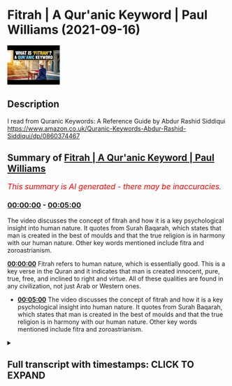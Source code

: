 # Fitrah | A Qur'anic Keyword | Paul Williams (2021-09-16)

![alt Fitrah | A Qur'anic Keyword | Paul Williams](ae51YI1XJ20.jpg "Fitrah | A Qur'anic Keyword | Paul Williams")

## Description

I read from Quranic Keywords: A Reference Guide by Abdur Rashid Siddiqui https://www.amazon.co.uk/Quranic-Keywords-Abdur-Rashid-Siddiqui/dp/0860374467

## Summary of [Fitrah | A Qur'anic Keyword | Paul Williams](https://www.youtube.com/watch?v=ae51YI1XJ20)


*<span style="color:red; font-size:125%">This summary is AI generated - there may be inaccuracies</span>. [](/)*

### [00:00:00](https://www.youtube.com/watch?v=ae51YI1XJ20&t=0) - [00:05:00](https://www.youtube.com/watch?v=ae51YI1XJ20&t=300)

The video discusses the concept of fitrah and how it is a key psychological insight into human nature. It quotes from Surah Baqarah, which states that man is created in the best of moulds and that the true religion is in harmony with our human nature. Other key words mentioned include fitra and zoroastrianism.

**[00:00:00](https://www.youtube.com/watch?v=ae51YI1XJ20&t=0)** Fitrah refers to human nature, which is essentially good. This is a key verse in the Quran and it indicates that man is created innocent, pure, true, free, and inclined to right and virtue. All of these qualities are found in any civilization, not just Arab or Western ones.
* **[00:05:00](https://www.youtube.com/watch?v=ae51YI1XJ20&t=300)** The video discusses the concept of fitrah and how it is a key psychological insight into human nature. It quotes from Surah Baqarah, which states that man is created in the best of moulds and that the true religion is in harmony with our human nature. Other key words mentioned include fitra and zoroastrianism.

<details><summary><h2>Full transcript with timestamps: CLICK TO EXPAND</h2></summary>

[0:00:00](https://youtu.be/ae51YI1XJ20?t=0) one of my favorite key words in the  
[0:00:03](https://youtu.be/ae51YI1XJ20?t=3) whole of the quran is this word fitra  
[0:00:06](https://youtu.be/ae51YI1XJ20?t=6) and wanted to explain to you why i found  
[0:00:09](https://youtu.be/ae51YI1XJ20?t=9) it so interesting  
[0:00:21](https://youtu.be/ae51YI1XJ20?t=21) what it tells us about our human nature  
[0:00:23](https://youtu.be/ae51YI1XJ20?t=23) and also what it tells us about religion  
[0:00:25](https://youtu.be/ae51YI1XJ20?t=25) which is usually seen particularly in  
[0:00:27](https://youtu.be/ae51YI1XJ20?t=27) the west as a kind of a an alien moral  
[0:00:30](https://youtu.be/ae51YI1XJ20?t=30) or philosophical religious system that's  
[0:00:32](https://youtu.be/ae51YI1XJ20?t=32) imposed on people they have to kind of  
[0:00:35](https://youtu.be/ae51YI1XJ20?t=35) somehow conform to it and this makes  
[0:00:37](https://youtu.be/ae51YI1XJ20?t=37) people unhappy of course  
[0:00:39](https://youtu.be/ae51YI1XJ20?t=39) but the quran has a very interesting  
[0:00:41](https://youtu.be/ae51YI1XJ20?t=41) insight into this whole subject of our  
[0:00:43](https://youtu.be/ae51YI1XJ20?t=43) human nature and religion and this word  
[0:00:46](https://youtu.be/ae51YI1XJ20?t=46) fitra uh is a key word encapsulates this  
[0:00:49](https://youtu.be/ae51YI1XJ20?t=49) very notion and uh it's going to read a  
[0:00:51](https://youtu.be/ae51YI1XJ20?t=51) few words from quranic keywords a  
[0:00:53](https://youtu.be/ae51YI1XJ20?t=53) reference guide by abdul rasheed  
[0:00:55](https://youtu.be/ae51YI1XJ20?t=55) siddique siddiqui  
[0:00:57](https://youtu.be/ae51YI1XJ20?t=57) who lives in the uk  
[0:01:00](https://youtu.be/ae51YI1XJ20?t=60) excuse me so he says uh under the  
[0:01:03](https://youtu.be/ae51YI1XJ20?t=63) section entitled fitra fitra  
[0:01:06](https://youtu.be/ae51YI1XJ20?t=66) means natural disposition temperament  
[0:01:10](https://youtu.be/ae51YI1XJ20?t=70) constitution innate character or  
[0:01:12](https://youtu.be/ae51YI1XJ20?t=72) instinct  
[0:01:14](https://youtu.be/ae51YI1XJ20?t=74) in the quran it refers to human nature  
[0:01:17](https://youtu.be/ae51YI1XJ20?t=77) which is essentially good  
[0:01:19](https://youtu.be/ae51YI1XJ20?t=79) so unlike in say christianity where  
[0:01:22](https://youtu.be/ae51YI1XJ20?t=82) particularly in its more severe forms  
[0:01:24](https://youtu.be/ae51YI1XJ20?t=84) our nature is so corrupted  
[0:01:26](https://youtu.be/ae51YI1XJ20?t=86) by the fall this catastrophic cosmic  
[0:01:29](https://youtu.be/ae51YI1XJ20?t=89) event that happened at the beginning of  
[0:01:31](https://youtu.be/ae51YI1XJ20?t=91) uh the human race adam and eve fell and  
[0:01:34](https://youtu.be/ae51YI1XJ20?t=94) this effect actually the universe  
[0:01:36](https://youtu.be/ae51YI1XJ20?t=96) traditionally that was the view uh that  
[0:01:39](https://youtu.be/ae51YI1XJ20?t=99) you know the disease and death we see in  
[0:01:41](https://youtu.be/ae51YI1XJ20?t=101) the world all came from this primordial  
[0:01:44](https://youtu.be/ae51YI1XJ20?t=104) fall and obviously bequeathed to us  
[0:01:47](https://youtu.be/ae51YI1XJ20?t=107) original sin as well this is not in the  
[0:01:50](https://youtu.be/ae51YI1XJ20?t=110) quran obviously so um the author  
[0:01:52](https://youtu.be/ae51YI1XJ20?t=112) continues very helpfully he says there's  
[0:01:55](https://youtu.be/ae51YI1XJ20?t=115) an inborn sense of morality in all human  
[0:01:59](https://youtu.be/ae51YI1XJ20?t=119) beings  
[0:02:00](https://youtu.be/ae51YI1XJ20?t=120) throughout the ages certain qualities  
[0:02:02](https://youtu.be/ae51YI1XJ20?t=122) have been warmly approved of by society  
[0:02:05](https://youtu.be/ae51YI1XJ20?t=125) while others have been consistently  
[0:02:08](https://youtu.be/ae51YI1XJ20?t=128) condemned people by instinct appreciate  
[0:02:11](https://youtu.be/ae51YI1XJ20?t=131) truthfulness charity  
[0:02:13](https://youtu.be/ae51YI1XJ20?t=133) courage honesty hospitality loyalty  
[0:02:16](https://youtu.be/ae51YI1XJ20?t=136) sympathy  
[0:02:18](https://youtu.be/ae51YI1XJ20?t=138) fidelity justice and many other good  
[0:02:21](https://youtu.be/ae51YI1XJ20?t=141) qualities equally  
[0:02:23](https://youtu.be/ae51YI1XJ20?t=143) they disdain  
[0:02:24](https://youtu.be/ae51YI1XJ20?t=144) they reject they dislike hypocrisy  
[0:02:27](https://youtu.be/ae51YI1XJ20?t=147) bigotry injustice  
[0:02:29](https://youtu.be/ae51YI1XJ20?t=149) falsehood betrayal infidelity cowardice  
[0:02:33](https://youtu.be/ae51YI1XJ20?t=153) cruelty and rudeness  
[0:02:36](https://youtu.be/ae51YI1XJ20?t=156) when they become part of the collective  
[0:02:38](https://youtu.be/ae51YI1XJ20?t=158) behavior of society  
[0:02:40](https://youtu.be/ae51YI1XJ20?t=160) the personal moral values bring about a  
[0:02:43](https://youtu.be/ae51YI1XJ20?t=163) just compassionate and morally upright  
[0:02:46](https://youtu.be/ae51YI1XJ20?t=166) society and state  
[0:02:49](https://youtu.be/ae51YI1XJ20?t=169) and this is summed up in the verse in  
[0:02:51](https://youtu.be/ae51YI1XJ20?t=171) the quran  
[0:02:52](https://youtu.be/ae51YI1XJ20?t=172) by the soul and the proportion given to  
[0:02:55](https://youtu.be/ae51YI1XJ20?t=175) it  
[0:02:56](https://youtu.be/ae51YI1XJ20?t=176) and its enlightenment as to its wrong  
[0:02:59](https://youtu.be/ae51YI1XJ20?t=179) and its right  
[0:03:01](https://youtu.be/ae51YI1XJ20?t=181) that's surah 91 verse 7 to 8. it's worth  
[0:03:04](https://youtu.be/ae51YI1XJ20?t=184) looking that up actually  
[0:03:06](https://youtu.be/ae51YI1XJ20?t=186) fitra is the duty imposed by allah on  
[0:03:09](https://youtu.be/ae51YI1XJ20?t=189) human beings as it is stated in the  
[0:03:12](https://youtu.be/ae51YI1XJ20?t=192) quran now this is a key verse 30 30 the  
[0:03:16](https://youtu.be/ae51YI1XJ20?t=196) 30th chapter of the quran  
[0:03:18](https://youtu.be/ae51YI1XJ20?t=198) 30th verse  
[0:03:20](https://youtu.be/ae51YI1XJ20?t=200) the different translations of it but the  
[0:03:22](https://youtu.be/ae51YI1XJ20?t=202) one here  
[0:03:23](https://youtu.be/ae51YI1XJ20?t=203) set so set your face steadily and truly  
[0:03:28](https://youtu.be/ae51YI1XJ20?t=208) on the faith  
[0:03:29](https://youtu.be/ae51YI1XJ20?t=209) establish allah's handiwork according to  
[0:03:33](https://youtu.be/ae51YI1XJ20?t=213) the pattern which he has made for  
[0:03:35](https://youtu.be/ae51YI1XJ20?t=215) mankind  
[0:03:36](https://youtu.be/ae51YI1XJ20?t=216) let there be no change in the work  
[0:03:39](https://youtu.be/ae51YI1XJ20?t=219) created by allah  
[0:03:42](https://youtu.be/ae51YI1XJ20?t=222) yusuf ali in his uh translation and  
[0:03:45](https://youtu.be/ae51YI1XJ20?t=225) commentary in this one  
[0:03:47](https://youtu.be/ae51YI1XJ20?t=227) maintains that this verse indicates that  
[0:03:50](https://youtu.be/ae51YI1XJ20?t=230) man is created innocent pure true free  
[0:03:54](https://youtu.be/ae51YI1XJ20?t=234) inclined to right and virtue and endured  
[0:03:57](https://youtu.be/ae51YI1XJ20?t=237) with true understanding about his own  
[0:04:00](https://youtu.be/ae51YI1XJ20?t=240) position in the universe and about  
[0:04:02](https://youtu.be/ae51YI1XJ20?t=242) allah's goodness wisdom and power  
[0:04:07](https://youtu.be/ae51YI1XJ20?t=247) allah in his mercy has given us the  
[0:04:09](https://youtu.be/ae51YI1XJ20?t=249) basic instincts to differentiate between  
[0:04:12](https://youtu.be/ae51YI1XJ20?t=252) good and evil  
[0:04:14](https://youtu.be/ae51YI1XJ20?t=254) and you'll find as as this analysis  
[0:04:16](https://youtu.be/ae51YI1XJ20?t=256) suggests you will find this in any  
[0:04:18](https://youtu.be/ae51YI1XJ20?t=258) civilization this is not peculiarly  
[0:04:21](https://youtu.be/ae51YI1XJ20?t=261) arab or western or it could be china it  
[0:04:24](https://youtu.be/ae51YI1XJ20?t=264) could be mesopotamia it could be  
[0:04:26](https://youtu.be/ae51YI1XJ20?t=266) anywhere  
[0:04:27](https://youtu.be/ae51YI1XJ20?t=267) these virtues and vices are universally  
[0:04:30](https://youtu.be/ae51YI1XJ20?t=270) uh understood to be real and they  
[0:04:33](https://youtu.be/ae51YI1XJ20?t=273) attract criticism or praise accordingly  
[0:04:37](https://youtu.be/ae51YI1XJ20?t=277) allah in his mercy has given us the  
[0:04:39](https://youtu.be/ae51YI1XJ20?t=279) basic instincts to differentiate between  
[0:04:42](https://youtu.be/ae51YI1XJ20?t=282) good and evil but human affairs are much  
[0:04:44](https://youtu.be/ae51YI1XJ20?t=284) more complex  
[0:04:46](https://youtu.be/ae51YI1XJ20?t=286) and need more precise guidance  
[0:04:49](https://youtu.be/ae51YI1XJ20?t=289) hence through his messengers and  
[0:04:51](https://youtu.be/ae51YI1XJ20?t=291) prophets allah guided humanity in all  
[0:04:53](https://youtu.be/ae51YI1XJ20?t=293) ages as promised to the prophet adam  
[0:04:56](https://youtu.be/ae51YI1XJ20?t=296) upon whom be peace and his progeny so if  
[0:05:00](https://youtu.be/ae51YI1XJ20?t=300) you look at surah baqarah the second  
[0:05:01](https://youtu.be/ae51YI1XJ20?t=301) surah verse 2 sorry verse 38  
[0:05:05](https://youtu.be/ae51YI1XJ20?t=305) 238  
[0:05:07](https://youtu.be/ae51YI1XJ20?t=307) back to the verse quoted above 30 30  
[0:05:11](https://youtu.be/ae51YI1XJ20?t=311) it's preceded by the injunction  
[0:05:14](https://youtu.be/ae51YI1XJ20?t=314) to set your face steadily and truly to  
[0:05:17](https://youtu.be/ae51YI1XJ20?t=317) the true religion  
[0:05:20](https://youtu.be/ae51YI1XJ20?t=320) this signifies says our writer that  
[0:05:22](https://youtu.be/ae51YI1XJ20?t=322) religion is not an imposition on human  
[0:05:25](https://youtu.be/ae51YI1XJ20?t=325) beings but is the fulfillment of their  
[0:05:28](https://youtu.be/ae51YI1XJ20?t=328) basic need  
[0:05:30](https://youtu.be/ae51YI1XJ20?t=330) thus the quran refutes those who assert  
[0:05:33](https://youtu.be/ae51YI1XJ20?t=333) that man is shaped by his environment  
[0:05:36](https://youtu.be/ae51YI1XJ20?t=336) instead man is created in the best of  
[0:05:40](https://youtu.be/ae51YI1XJ20?t=340) moulds look at surah 95 verse 4.  
[0:05:44](https://youtu.be/ae51YI1XJ20?t=344) so this is really really interesting so  
[0:05:47](https://youtu.be/ae51YI1XJ20?t=347) the true religion is in a sense in  
[0:05:49](https://youtu.be/ae51YI1XJ20?t=349) accord in harmony with our human nature  
[0:05:53](https://youtu.be/ae51YI1XJ20?t=353) with our hearts it's not an alien  
[0:05:55](https://youtu.be/ae51YI1XJ20?t=355) external imposition on the human being  
[0:05:58](https://youtu.be/ae51YI1XJ20?t=358) which is a view that's very popular in  
[0:05:59](https://youtu.be/ae51YI1XJ20?t=359) the west coming from the enlightenment  
[0:06:02](https://youtu.be/ae51YI1XJ20?t=362) in europe uh in the 18th century onwards  
[0:06:04](https://youtu.be/ae51YI1XJ20?t=364) where catholicism was seen as something  
[0:06:07](https://youtu.be/ae51YI1XJ20?t=367) uh tyrannical and and not really in  
[0:06:10](https://youtu.be/ae51YI1XJ20?t=370) harmony with our basic needs in islam in  
[0:06:12](https://youtu.be/ae51YI1XJ20?t=372) the quran very different  
[0:06:14](https://youtu.be/ae51YI1XJ20?t=374) that the faith  
[0:06:16](https://youtu.be/ae51YI1XJ20?t=376) islam is  
[0:06:18](https://youtu.be/ae51YI1XJ20?t=378) part of our natural disposition is how  
[0:06:20](https://youtu.be/ae51YI1XJ20?t=380) we're created how we're made according  
[0:06:22](https://youtu.be/ae51YI1XJ20?t=382) to islam  
[0:06:25](https://youtu.be/ae51YI1XJ20?t=385) so man is created in the best of moulds  
[0:06:28](https://youtu.be/ae51YI1XJ20?t=388) created by god of course and then  
[0:06:30](https://youtu.be/ae51YI1XJ20?t=390) there's an amazing hadith of the prophet  
[0:06:32](https://youtu.be/ae51YI1XJ20?t=392) upon him be peace  
[0:06:34](https://youtu.be/ae51YI1XJ20?t=394) he is reported to have said  
[0:06:36](https://youtu.be/ae51YI1XJ20?t=396) every child who is born of fitra is the  
[0:06:39](https://youtu.be/ae51YI1XJ20?t=399) natural disposition  
[0:06:41](https://youtu.be/ae51YI1XJ20?t=401) it is his parents who later convert him  
[0:06:44](https://youtu.be/ae51YI1XJ20?t=404) to be christian  
[0:06:46](https://youtu.be/ae51YI1XJ20?t=406) jew or fire worshiper that's a kind of  
[0:06:49](https://youtu.be/ae51YI1XJ20?t=409) zoroastrian faith and that's in bukhari  
[0:06:53](https://youtu.be/ae51YI1XJ20?t=413) and in muslim  
[0:06:54](https://youtu.be/ae51YI1XJ20?t=414) so that's absolutely remarkable i think  
[0:06:57](https://youtu.be/ae51YI1XJ20?t=417) that and  
[0:06:59](https://youtu.be/ae51YI1XJ20?t=419) what little i read on this uh iben tamir  
[0:07:02](https://youtu.be/ae51YI1XJ20?t=422) is particularly uh famous for having  
[0:07:04](https://youtu.be/ae51YI1XJ20?t=424) really elaborated uh this concept hugely  
[0:07:07](https://youtu.be/ae51YI1XJ20?t=427) in his work more than anyone else before  
[0:07:10](https://youtu.be/ae51YI1XJ20?t=430) and possibly  
[0:07:11](https://youtu.be/ae51YI1XJ20?t=431) since and i think it really is a key  
[0:07:13](https://youtu.be/ae51YI1XJ20?t=433) psychological insight into our nature  
[0:07:16](https://youtu.be/ae51YI1XJ20?t=436) it speaks to our physicality our dna  
[0:07:19](https://youtu.be/ae51YI1XJ20?t=439) because the dna which is an incredibly  
[0:07:22](https://youtu.be/ae51YI1XJ20?t=442) sophisticated piece of information  
[0:07:24](https://youtu.be/ae51YI1XJ20?t=444) technology hardly a a random product of  
[0:07:27](https://youtu.be/ae51YI1XJ20?t=447) meaningless non-directed evolution it's  
[0:07:30](https://youtu.be/ae51YI1XJ20?t=450) intelligently designed  
[0:07:33](https://youtu.be/ae51YI1XJ20?t=453) you know this concept of the fitra can  
[0:07:35](https://youtu.be/ae51YI1XJ20?t=455) now be unpacked much more richly and  
[0:07:38](https://youtu.be/ae51YI1XJ20?t=458) with much greater knowledge in the light  
[0:07:39](https://youtu.be/ae51YI1XJ20?t=459) of what we now know in science  
[0:07:42](https://youtu.be/ae51YI1XJ20?t=462) confirming actually this key  
[0:07:44](https://youtu.be/ae51YI1XJ20?t=464) keyword in the quran anyway i found that  
[0:07:47](https://youtu.be/ae51YI1XJ20?t=467) very interesting there are other  
[0:07:48](https://youtu.be/ae51YI1XJ20?t=468) keywords in here i might uh explore as  
[0:07:51](https://youtu.be/ae51YI1XJ20?t=471) well we'll see until next time  
[0:08:00](https://youtu.be/ae51YI1XJ20?t=480) you  

</details>
